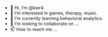 - 👋 Hi, I’m @kwr4
- 👀 I’m interested in games, therapy, music.
- 🌱 I’m currently learning behavioral analytics.
- 💞️ I’m looking to collaborate on ...
- 📫 How to reach me ...

<!---
kree84/kree84 is a ✨ special ✨ repository because its `README.md` (this file) appears on your GitHub profile.
You can click the Preview link to take a look at your changes.
--->
